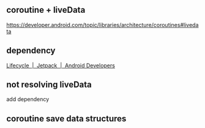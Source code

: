 ## coroutine + liveData
https://developer.android.com/topic/libraries/architecture/coroutines#livedata
## dependency
[Lifecycle  |  Jetpack  |  Android Developers](https://developer.android.com/jetpack/androidx/releases/lifecycle)
## not resolving liveData
add dependency
## coroutine save data structures
